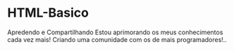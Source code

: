 # HTML-Basico
Apredendo e Compartilhando 
Estou aprimorando os meus conhecimentos cada vez mais!
Criando uma comunidade com os de mais programadores!..
